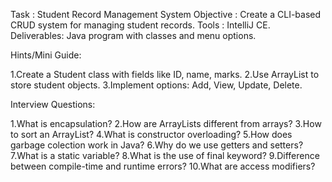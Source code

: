
 Task      : Student Record Management System
 Objective : Create a CLI-based CRUD system for managing student records.
 Tools     : IntelliJ CE.
 Deliverables:  Java program with classes and menu options.

 Hints/Mini Guide:

 1.Create a Student class with fields like ID, name, marks.
 2.Use ArrayList to store student objects.
 3.Implement options: Add, View, Update, Delete.

 Interview Questions:
 
 1.What is encapsulation?
 2.How are ArrayLists different from arrays?
 3.How to sort an ArrayList?
 4.What is constructor overloading?
 5.How does garbage colection work in Java?
 6.Why do we use getters and setters?
 7.What is a static variable?
 8.What is the use of final keyword?
 9.Difference between compile-time and runtime errors?
 10.What are access modifiers?
